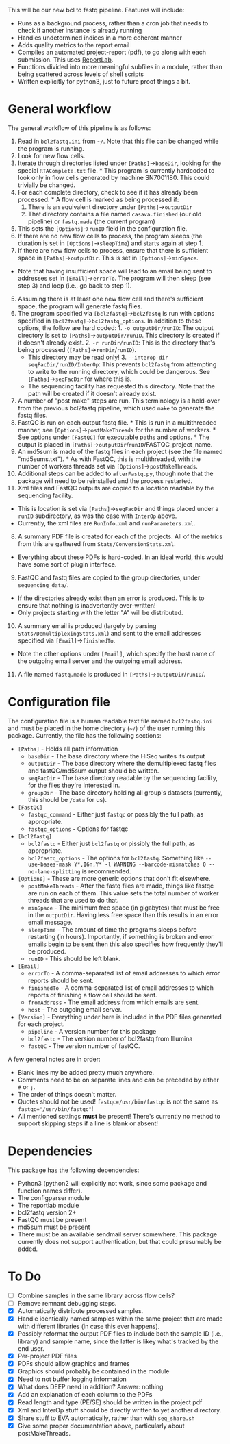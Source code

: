 This will be our new bcl to fastq pipeline. Features will include:

  * Runs as a background process, rather than a cron job that needs to check if another instance is already running
  * Handles undetermined indices in a more coherent manner
  * Adds quality metrics to the report email
  * Compiles an automated project-report (pdf), to go along with each submission. This uses [ReportLab](https://pypi.python.org/pypi/reportlab).
  * Functions divided into more meaningful subfiles in a module, rather than being scattered across levels of shell scripts
  * Written explicitly for python3, just to future proof things a bit.

General workflow
================
The general workflow of this pipeline is as follows:
1. Read in `bcl2fastq.ini` from `~/`. Note that this file can be changed while the program is running.
2. Look for new flow cells.
  1. Iterate through directories listed under `[Paths]`->`baseDir`, looking for the special `RTAComplete.txt` file.
    * This program is currently hardcoded to look only in flow cells generated by machine SN7001180. This could trivially be changed.
  2. For each complete directory, check to see if it has already been processed.
    * A flow cell is marked as being processed if:
      1. There is an equivalent directory under `[Paths]`->`outputDir`
      2. That directory contains a file named `casava.finished` (our old pipeline) or `fastq.made` (the current program)
  3. This sets the `[Options]`->`runID` field in the configuration file.
3. If there are no new flow cells to process, the program sleeps (the duration is set in `[Options]`->`sleepTime`) and starts again at step 1.
4. If there are new flow cells to process, ensure that there is sufficient space in `[Paths]`->`outputDir`. This is set in `[Options]`->`minSpace`.
  * Note that having insufficient space will lead to an email being sent to addresses set in `[Email]`->`errorTo`. The program will then sleep (see step 3) and loop (i.e., go back to step 1).
5. Assuming there is at least one new flow cell and there's sufficient space, the program will generate fastq files.
  1. The program specified via `[bcl2fastq]`->`bcl2fastq` is run with options specified in `[bcl2fastq]`->`bcl2fastq_options`. In addition to these options, the follow are hard coded:
    1. `-o outputDir/runID`: The output directory is set to `[Paths]`->`outputDir/runID`. This directory is created if it doesn't already exist.
    2. `-r runDir/runID`: This is the directory that's being processed (`[Paths]`->`runDir`/`runID`).
      * This directory may be read only!
    3. `--interop-dir seqFacDir/runID/InterOp`: This prevents `bcl2fastq` from attempting to write to the running directory, which could be dangerous. See `[Paths]`->`seqFacDir` for where this is.
      * The sequencing facility has requested this directory. Note that the path will be created if it doesn't already exist.
6. A number of "post make" steps are run. This terminology is a hold-over from the previous bcl2fastq pipeline, which used `make` to generate the fastq files.
  1. FastQC is run on each output fastq file.
    * This is run in a multithreaded manner, see `[Options]`->`postMakeThreads` for the number of workers.
    * See options under `[FastQC]` for executable paths and options.
    * The output is placed in `[Paths]`->`outputDir`/`runID`/FASTQC_project_name.
  2. An md5sum is made of the fastq files in each project (see the file named "md5sums.txt").
    * As with FastQC, this is multithreaded, with the number of workers threads set via `[Options]`->`postMakeThreads`.
  3. Additional steps can be added to `afterFastq.py`, though note that the package will need to be reinstalled and the process restarted.
7. Xml files and FastQC outputs are copied to a location readable by the sequencing facility.
  * This is location is set via `[Paths]`->`seqFacDir` and things placed under a `runID` subdirectory, as was the case with `InterOp` above.
  * Currently, the xml files are `RunInfo.xml` and `runParameters.xml`.
8. A summary PDF file is created for each of the projects. All of the metrics from this are gathered from `Stats/ConversionStats.xml`.
  * Everything about these PDFs is hard-coded. In an ideal world, this would have some sort of plugin interface.
9. FastQC and fastq files are copied to the group directories, under `sequencing_data/`.
  * If the directories already exist then an error is produced. This is to ensure that nothing is inadvertently over-written!
  * Only projects starting with the letter "A" will be distributed.
10. A summary email is produced (largely by parsing `Stats/DemultiplexingStats.xml`) and sent to the email addresses specified via `[Email]`->`finishedTo`.
  * Note the other options under `[Email]`, which specify the host name of the outgoing email server and the outgoing email address.
11. A file named `fastq.made` is produced in `[Paths]`->`outputDir`/`runID`/.

Configuration file
==================
The configuration file is a human readable text file named `bcl2fastq.ini` and must be placed in the home directory (`~/`) of the user running this package. Currently, the file has the following sections:
  * `[Paths]` - Holds all path information
    * `baseDir` - The base directory where the HiSeq writes its output
    * `outputDir` - The base directory where the demultiplexed fastq files and fastQC/md5sum output should be written.
    * `seqFacDir` - The base directory readable by the sequencing facility, for the files they're interested in.
    * `groupDir` - The base directory holding all group's datasets (currently, this should be `/data` for us).
  * `[FastQC]`
    * `fastqc_command` - Either just `fastqc` or possibly the full path, as appropriate.
    * `fastqc_options` - Options for fastqc
  * `[bcl2fastq]`
    * `bcl2fastq` - Either just `bcl2fastq` or pissibly the full path, as appropriate.
    * `bcl2fastq_options` - The options for `bcl2fastq`. Something like `--use-bases-mask Y*,I6n,Y* -l WARNING --barcode-mismatches 0 --no-lane-splitting` is recommended.
  * `[Options]` - These are more generic options that don't fit elsewhere.
    * `postMakeThreads` - After the fastq files are made, things like fastqc are run on each of them. This value sets the total number of worker threads that are used to do that.
    * `minSpace` - The minimum free space (in gigabytes) that must be free in the `outputDir`. Having less free space than this results in an error email message.
    * `sleepTime` - The amount of time the programs sleeps before restarting (in hours). Importantly, if something is broken and error emails begin to be sent then this also specifies how frequently they'll be produced.
    * `runID` - This should be left blank.
  * `[Email]`
    * `errorTo` - A comma-separated list of email addresses to which error reports should be sent.
    * `finishedTo` - A comma-separated list of email addresses to which reports of finishing a flow cell should be sent.
    * `fromAddress` - The email address from which emails are sent.
    * `host` - The outgoing email server.
  * `[Version]` - Everything under here is included in the PDF files generated for each project.
    * `pipeline` - A version number for this package
    * `bcl2fastq` - The version number of bcl2fastq from Illumina
    * `fastQC` - The version number of fastQC.

A few general notes are in order:
  * Blank lines my be added pretty much anywhere.
  * Comments need to be on separate lines and can be preceded by either `#` or `;`.
  * The order of things doesn't matter.
  * Quotes should not be used! `fastqc=/usr/bin/fastqc` is not the same as `fastqc="/usr/bin/fastqc"`!
  * All mentioned settings **must** be present! There's currently no method to support skipping steps if a line is blank or absent!

Dependencies
============
This package has the following dependencies:
  * Python3 (python2 will explicitly not work, since some package and function names differ).
  * The configparser module
  * The reportlab module
  * bcl2fastq version 2+
  * FastQC must be present
  * md5sum must be present
  * There must be an available sendmail server somewhere. This package currently does not support authentication, but that could presumably be added.

To Do
=====
 - [ ] Combine samples in the same library across flow cells?
 - [ ] Remove remnant debugging steps.
 - [X] Automatically distribute processed samples.
 - [X] Handle identically named samples within the same project that are made with different libraries (in case this ever happens).
 - [X] Possibly reformat the output PDF files to include both the sample ID (i.e., library) and sample name, since the latter is likey what's tracked by the end user.
 - [X] Per-project PDF files
 - [X] PDFs should allow graphics and frames
 - [X] Graphics should probably be contained in the module
 - [X] Need to not buffer logging information
 - [X] What does DEEP need in addition? Answer: nothing
 - [X] Add an explanation of each column to the PDFs
 - [X] Read length and type (PE/SE) should be written in the project pdf
 - [X] Xml and InterOp stuff should be directly written to yet another directory.
 - [X] Share stuff to EVA automatically, rather than with `seq_share.sh`
 - [X] Give some proper documentation above, particularly about postMakeThreads.
